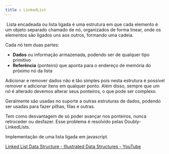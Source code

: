 ```yaml
---
title : LinkedList
---
```


 Lista encadeada ou lista ligada é uma estrutura em que cada elemento é um objeto separado chamado de nó, organizados de forma linear, onde os elementos são ligados uns aos outros, formando uma cadeia.

Cada nó tem duas partes:
- **Dados** ou informação armazenada, podendo ser de qualquer tipo primitivo
- **Referência** (ponteiro) que aponta para o endereço de memória do próximo nó da lista

Adicionar e remover dados não é tão simples pois nesta estrutura é possível remover e adicionar itens em qualquer ponto. Além disso, sempre que um nó é alterado devemos alterar seus ponteiros, o que pode ser complexo.

Geralmente são usadas no suporte a outras estruturas de dados, podendo ser usadas para fazer pilhas, filas e outras.

Tem como desvantagem de só poder avançar nos ponteiros, nunca retroceder ou desfazer. Esse problema é resolvido pelas Doubly-LinkedLists.

Implementação de uma lista ligada em javascript.

<script src="https://gist.github.com/gio-bon/6cfca47129936fa58361d35f0960c03c.js"></script>

[Linked List Data Structure - Illustrated Data Structures - YouTube](https://www.youtube.com/watch?v=odW9FU8jPRQ)